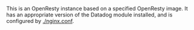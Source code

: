 This is an OpenResty instance based on a specified OpenResty image.  It has an
appropriate version of the Datadog module installed, and is configured by
[./nginx.conf](nginx.conf).
